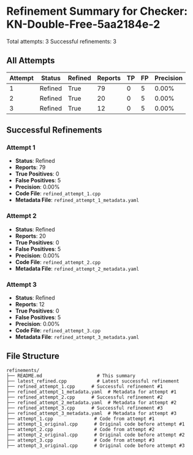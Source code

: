 # Refinement Summary for Checker: KN-Double-Free-5aa2184e-2

Total attempts: 3
Successful refinements: 3

## All Attempts

| Attempt | Status | Refined | Reports | TP | FP | Precision |
|---------|--------|---------|---------|----|----|----------|
| 1 | Refined | True | 79 | 0 | 5 | 0.00% |
| 2 | Refined | True | 20 | 0 | 5 | 0.00% |
| 3 | Refined | True | 12 | 0 | 5 | 0.00% |

## Successful Refinements

### Attempt 1
- **Status**: Refined
- **Reports**: 79
- **True Positives**: 0
- **False Positives**: 5
- **Precision**: 0.00%
- **Code File**: `refined_attempt_1.cpp`
- **Metadata File**: `refined_attempt_1_metadata.yaml`

### Attempt 2
- **Status**: Refined
- **Reports**: 20
- **True Positives**: 0
- **False Positives**: 5
- **Precision**: 0.00%
- **Code File**: `refined_attempt_2.cpp`
- **Metadata File**: `refined_attempt_2_metadata.yaml`

### Attempt 3
- **Status**: Refined
- **Reports**: 12
- **True Positives**: 0
- **False Positives**: 5
- **Precision**: 0.00%
- **Code File**: `refined_attempt_3.cpp`
- **Metadata File**: `refined_attempt_3_metadata.yaml`

## File Structure

```
refinements/
├── README.md                    # This summary
├── latest_refined.cpp           # Latest successful refinement
├── refined_attempt_1.cpp      # Successful refinement #1
├── refined_attempt_1_metadata.yaml  # Metadata for attempt #1
├── refined_attempt_2.cpp      # Successful refinement #2
├── refined_attempt_2_metadata.yaml  # Metadata for attempt #2
├── refined_attempt_3.cpp      # Successful refinement #3
├── refined_attempt_3_metadata.yaml  # Metadata for attempt #3
├── attempt_1.cpp               # Code from attempt #1
├── attempt_1_original.cpp      # Original code before attempt #1
├── attempt_2.cpp               # Code from attempt #2
├── attempt_2_original.cpp      # Original code before attempt #2
├── attempt_3.cpp               # Code from attempt #3
├── attempt_3_original.cpp      # Original code before attempt #3
```
